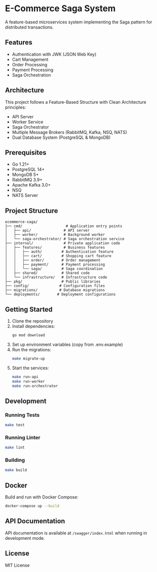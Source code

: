 # E-Commerce Saga System

A feature-based microservices system implementing the Saga pattern for distributed transactions.

## Features

- Authentication with JWK (JSON Web Key)
- Cart Management
- Order Processing
- Payment Processing
- Saga Orchestration

## Architecture

This project follows a Feature-Based Structure with Clean Architecture principles:

- API Server
- Worker Service
- Saga Orchestrator
- Multiple Message Brokers (RabbitMQ, Kafka, NSQ, NATS)
- Dual Database System (PostgreSQL & MongoDB)

## Prerequisites

- Go 1.21+
- PostgreSQL 14+
- MongoDB 5+
- RabbitMQ 3.9+
- Apache Kafka 3.0+
- NSQ
- NATS Server

## Project Structure

```
ecommerce-saga/
├── cmd/                    # Application entry points
│   ├── api/               # API server
│   ├── worker/            # Background worker
│   └── saga-orchestrator/ # Saga orchestration service
├── internal/              # Private application code
│   ├── features/          # Business features
│   │   ├── auth/         # Authentication feature
│   │   ├── cart/         # Shopping cart feature
│   │   ├── order/        # Order management
│   │   ├── payment/      # Payment processing
│   │   └── saga/         # Saga coordination
│   ├── shared/           # Shared code
│   └── infrastructure/   # Infrastructure code
├── pkg/                  # Public libraries
├── config/              # Configuration files
├── migrations/          # Database migrations
└── deployments/        # Deployment configurations
```

## Getting Started

1. Clone the repository
2. Install dependencies:
   ```bash
   go mod download
   ```
3. Set up environment variables (copy from .env.example)
4. Run the migrations:
   ```bash
   make migrate-up
   ```
5. Start the services:
   ```bash
   make run-api
   make run-worker
   make run-orchestrator
   ```

## Development

### Running Tests
```bash
make test
```

### Running Linter
```bash
make lint
```

### Building
```bash
make build
```

## Docker

Build and run with Docker Compose:
```bash
docker-compose up --build
```

## API Documentation

API documentation is available at `/swagger/index.html` when running in development mode.

## License

MIT License 